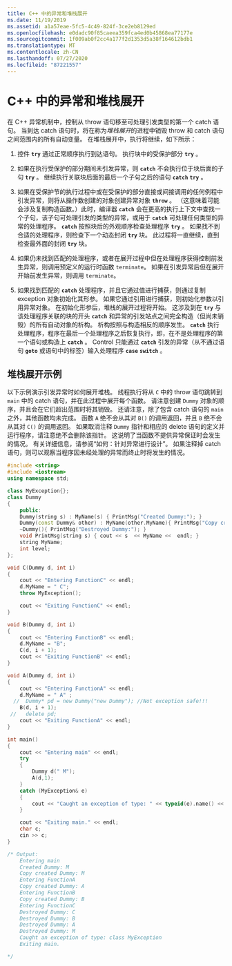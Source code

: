 ```yaml
---
title: C++ 中的异常和堆栈展开
ms.date: 11/19/2019
ms.assetid: a1a57eae-5fc5-4c49-824f-3ce2eb8129ed
ms.openlocfilehash: e0dadc90f85caeea359fca4ed0b45868ea77177e
ms.sourcegitcommit: 1f009ab0f2cc4a177f2d1353d5a38f164612bdb1
ms.translationtype: MT
ms.contentlocale: zh-CN
ms.lasthandoff: 07/27/2020
ms.locfileid: "87221557"
---
```

# <a name="exceptions-and-stack-unwinding-in-c"></a>C++ 中的异常和堆栈展开

在 C++ 异常机制中，控制从 throw 语句移至可处理引发类型的第一个 catch 语句。 当到达 catch 语句时，将在称为*堆栈展开*的进程中销毁 throw 和 catch 语句之间范围内的所有自动变量。 在堆栈展开中，执行将继续，如下所示：

1. 控件 **`try`** 通过正常顺序执行到达语句。 执行块中的受保护部分 **`try`** 。

1. 如果在执行受保护的部分期间未引发异常，则 **`catch`** 不会执行位于块后面的子句 **`try`** 。 继续执行关联块后面的最后一个子句之后的语句 **`catch`** **`try`** 。

1. 如果在受保护节的执行过程中或在受保护的部分直接或间接调用的任何例程中引发异常，则将从操作数创建的对象创建异常对象 **`throw`** 。 （这意味着可能会涉及复制构造函数。）此时，编译器 **`catch`** 会在更高的执行上下文中查找一个子句，该子句可处理引发的类型的异常，或用于 **`catch`** 可处理任何类型的异常的处理程序。 **`catch`** 按照块后的外观顺序检查处理程序 **`try`** 。 如果找不到合适的处理程序，则检查下一个动态封闭 **`try`** 块。 此过程将一直继续，直到检查最外面的封闭 **`try`** 块。

1. 如果仍未找到匹配的处理程序，或者在展开过程中但在处理程序获得控制前发生异常，则调用预定义的运行时函数 `terminate`。 如果在引发异常后但在展开开始前发生异常，则调用 `terminate`。

1. 如果找到匹配的 **`catch`** 处理程序，并且它通过值进行捕获，则通过复制 exception 对象初始化其形参。 如果它通过引用进行捕获，则初始化参数以引用异常对象。 在初始化形参后，堆栈的展开过程将开始。 这涉及到在 **`try`** 与该处理程序关联的块的开头 **`catch`** 和异常的引发站点之间完全构造（但尚未销毁）的所有自动对象的析构。 析构按照与构造相反的顺序发生。 **`catch`** 执行处理程序，程序在最后一个处理程序之后恢复执行，即，在不是处理程序的第一个语句或构造上 **`catch`** 。 Control 只能通过 **`catch`** 引发的异常（从不通过语句 **`goto`** 或语句中的标签）输入处理程序 **`case`** **`switch`** 。

## <a name="stack-unwinding-example"></a>堆栈展开示例

以下示例演示引发异常时如何展开堆栈。 线程执行将从 `C` 中的 throw 语句跳转到 `main` 中的 catch 语句，并在此过程中展开每个函数。 请注意创建 `Dummy` 对象的顺序，并且会在它们超出范围时将其销毁。 还请注意，除了包含 catch 语句的 `main` 之外，其他函数均未完成。 函数 `A` 绝不会从其对 `B()` 的调用返回，并且 `B` 绝不会从其对 `C()` 的调用返回。 如果取消注释 `Dummy` 指针和相应的 delete 语句的定义并运行程序，请注意绝不会删除该指针。 这说明了当函数不提供异常保证时会发生的情况。 有关详细信息，请参阅“如何：针对异常进行设计”。 如果注释掉 catch 语句，则可以观察当程序因未经处理的异常而终止时将发生的情况。

```cpp
#include <string>
#include <iostream>
using namespace std;

class MyException{};
class Dummy
{
    public:
    Dummy(string s) : MyName(s) { PrintMsg("Created Dummy:"); }
    Dummy(const Dummy& other) : MyName(other.MyName){ PrintMsg("Copy created Dummy:"); }
    ~Dummy(){ PrintMsg("Destroyed Dummy:"); }
    void PrintMsg(string s) { cout << s  << MyName <<  endl; }
    string MyName;
    int level;
};

void C(Dummy d, int i)
{
    cout << "Entering FunctionC" << endl;
    d.MyName = " C";
    throw MyException();

    cout << "Exiting FunctionC" << endl;
}

void B(Dummy d, int i)
{
    cout << "Entering FunctionB" << endl;
    d.MyName = "B";
    C(d, i + 1);
    cout << "Exiting FunctionB" << endl;
}

void A(Dummy d, int i)
{
    cout << "Entering FunctionA" << endl;
    d.MyName = " A" ;
  //  Dummy* pd = new Dummy("new Dummy"); //Not exception safe!!!
    B(d, i + 1);
 //   delete pd;
    cout << "Exiting FunctionA" << endl;
}

int main()
{
    cout << "Entering main" << endl;
    try
    {
        Dummy d(" M");
        A(d,1);
    }
    catch (MyException& e)
    {
        cout << "Caught an exception of type: " << typeid(e).name() << endl;
    }

    cout << "Exiting main." << endl;
    char c;
    cin >> c;
}

/* Output:
    Entering main
    Created Dummy: M
    Copy created Dummy: M
    Entering FunctionA
    Copy created Dummy: A
    Entering FunctionB
    Copy created Dummy: B
    Entering FunctionC
    Destroyed Dummy: C
    Destroyed Dummy: B
    Destroyed Dummy: A
    Destroyed Dummy: M
    Caught an exception of type: class MyException
    Exiting main.

*/
```
